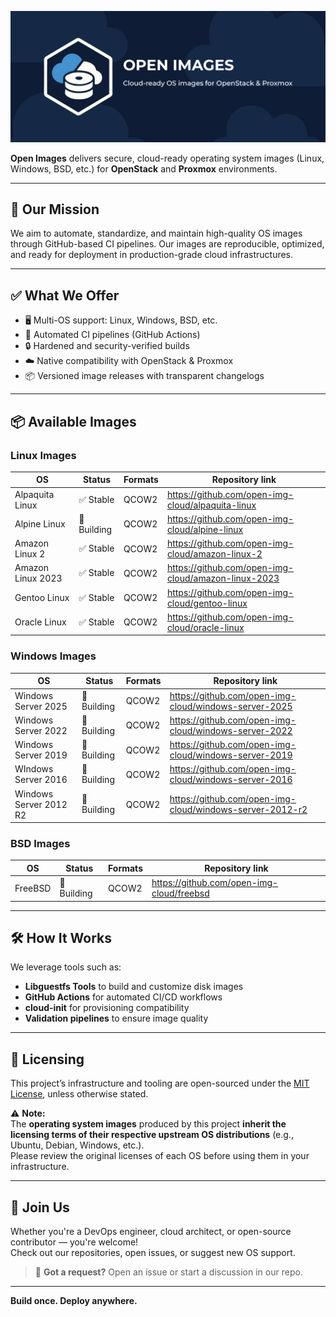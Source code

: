 ![Hero image](https://raw.githubusercontent.com/open-img-cloud/.github/refs/heads/main/profile/img/open-images-logo.png)

**Open Images** delivers secure, cloud-ready operating system images (Linux, Windows, BSD, etc.) for **OpenStack** and **Proxmox** environments.

---

## 🚀 Our Mission

We aim to automate, standardize, and maintain high-quality OS images through GitHub-based CI pipelines. Our images are reproducible, optimized, and ready for deployment in production-grade cloud infrastructures.

---

## ✅ What We Offer

- 🖥️ Multi-OS support: Linux, Windows, BSD, etc.
- 🔁 Automated CI pipelines (GitHub Actions)
- 🔒 Hardened and security-verified builds
- ☁️ Native compatibility with OpenStack & Proxmox
- 📦 Versioned image releases with transparent changelogs

---

## 📦 Available Images

### Linux Images

| OS                | Status           | Formats             | Repository link                                     |
|-------------------|------------------|---------------------|-----------------------------------------------------|
| Alpaquita Linux   | ✅ Stable        | QCOW2               | https://github.com/open-img-cloud/alpaquita-linux   |
| Alpine Linux      | 🚧 Building      | QCOW2               | https://github.com/open-img-cloud/alpine-linux      |
| Amazon Linux 2    | ✅ Stable        | QCOW2               | https://github.com/open-img-cloud/amazon-linux-2    |
| Amazon Linux 2023 | ✅ Stable        | QCOW2               | https://github.com/open-img-cloud/amazon-linux-2023 |
| Gentoo Linux      | ✅ Stable        | QCOW2               | https://github.com/open-img-cloud/gentoo-linux      |
| Oracle Linux      | ✅ Stable        | QCOW2               | https://github.com/open-img-cloud/oracle-linux      |

### Windows Images

| OS                     | Status          | Formats             | Repository link                                          |
|------------------------|-----------------|---------------------|----------------------------------------------------------|
| Windows Server 2025    | 🚧 Building     | QCOW2               | https://github.com/open-img-cloud/windows-server-2025    |
| Windows Server 2022    | 🚧 Building     | QCOW2               | https://github.com/open-img-cloud/windows-server-2022    |
| Windows Server 2019    | 🚧 Building     | QCOW2               | https://github.com/open-img-cloud/windows-server-2019    |
| WIndows Server 2016    | 🚧 Building     | QCOW2               | https://github.com/open-img-cloud/windows-server-2016    |
| Windows Server 2012 R2 | 🚧 Building     | QCOW2               | https://github.com/open-img-cloud/windows-server-2012-r2 |

### BSD Images

| OS                | Status           | Formats             | Repository link                           |
|-------------------|------------------|---------------------|-------------------------------------------|
| FreeBSD           | 🚧 Building      | QCOW2               | https://github.com/open-img-cloud/freebsd |


---

## 🛠️ How It Works

We leverage tools such as:

- **Libguestfs Tools** to build and customize disk images
- **GitHub Actions** for automated CI/CD workflows
- **cloud-init** for provisioning compatibility
- **Validation pipelines** to ensure image quality

---

## 📜 Licensing

This project’s infrastructure and tooling are open-sourced under the [MIT License](LICENSE), unless otherwise stated.

⚠️ **Note:**  
The **operating system images** produced by this project **inherit the licensing terms of their respective upstream OS distributions** (e.g., Ubuntu, Debian, Windows, etc.).  
Please review the original licenses of each OS before using them in your infrastructure.

---

## 🤝 Join Us

Whether you're a DevOps engineer, cloud architect, or open-source contributor — you're welcome!  
Check out our repositories, open issues, or suggest new OS support.

> 💬 **Got a request?** Open an issue or start a discussion in our repo.

---

**Build once. Deploy anywhere.**
